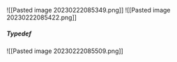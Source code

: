 ![[Pasted image 20230222085349.png]]
![[Pasted image 20230222085422.png]]


##### Typedef
![[Pasted image 20230222085509.png]]

